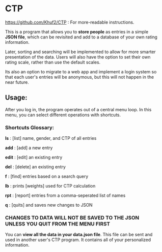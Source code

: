 # CTP

https://github.com/Khuf2/CTP : For more-readable instructions.

This is a program that allows you to **store people** as entries in a simple
**JSON file**, which can be revisited and add to a database of your own rating
information. 

Later, sorting and searching will be implemented to allow for more smarter
presentation of the data. Users will also have the option to set their own rating
scale, rather than use the default scales.

Its also an option to migrate to a web app and implement a login system so that
each user's entries will be anonymous, but this will not happen in the near future.

## Usage:

After you log in, the program operates out of a central menu loop.
In this menu, you can select different operations with shortcuts.

### Shortcuts Glossary:

**ls**
: [list] name, gender, and CTP of all entries

**add**
: [add] a new entry

**edit**
: [edit] an existing entry

**del**
: [delete] an existing entry

**f**
: [find] entries based on a search query

**lb**
: prints [weights] used for CTP calculation

**rpt**
: [report] entries from a comma-seperated list of names

**q**
: [quits] and saves new changes to JSON

### CHANGES TO DATA WILL NOT BE SAVED TO THE JSON UNLESS YOU QUIT FROM THE MENU FIRST

You can **view all the data in your data.json file**. This file can be sent and used in another
user's CTP program. It contains all of your personalized information. 